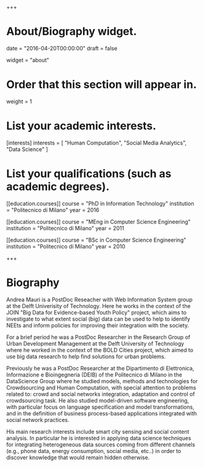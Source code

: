 +++
# About/Biography widget.

date = "2016-04-20T00:00:00"
draft = false

widget = "about"

# Order that this section will appear in.
weight = 1

# List your academic interests.
[interests]
  interests = [
    "Human Computation",
    "Social Media Analytics",
    "Data Science"
  ]

# List your qualifications (such as academic degrees).
[[education.courses]]
  course = "PhD in Information Technology"
  institution = "Politecnico di Milano"
  year = 2016

[[education.courses]]
  course = "MEng in Computer Science Engineering"
  institution = "Politecnico di Milano"
  year = 2011

[[education.courses]]
  course = "BSc in Computer Science Engineering"
  institution = "Politecnico di Milano"
  year = 2010
 
+++

# Biography

Andrea Mauri is a PostDoc Reseacher with Web Information System group at the Delft Univerisity of Technology. Here he works in the context of the JOIN "Big Data for Evidence-based Youth Policy" project, which aims to investigate to what extent social (big) data can be used to help to identify NEEts and inform policies for improving their integration with the society.

For a brief period he was a PostDoc Researcher in the Research Group of Urban Development Management at the Delft University of Technology where he worked in the context of the BOLD Cities project, which aimed to use big data research to help find solutions for urban problems. 

Previously he was a PostDoc Researcher at the Dipartimento di Elettronica, Informazione e Bioingegneria (DEIB) of the
Politecnico di Milano in the DataScience Group where he studied models, methods and technologies for Crowdsourcing and
Human Computation, with special attention to problems related to: crowd and social networks integration,
adaptation and control of crowdsourcing task. He also studied model-driven software engineering, with particular focus on language specification and model transformations, and in the definition of business process-based applications integrated with social network practices.

His main research interests include smart city sensing and social content analysis. In particular he is interested in applying data science techniques for integrating heterogeneous data sources coming from different channels (e.g., phone data, energy consumption, social media, etc..) in order to discover knowledge that would remain hidden otherwise.


